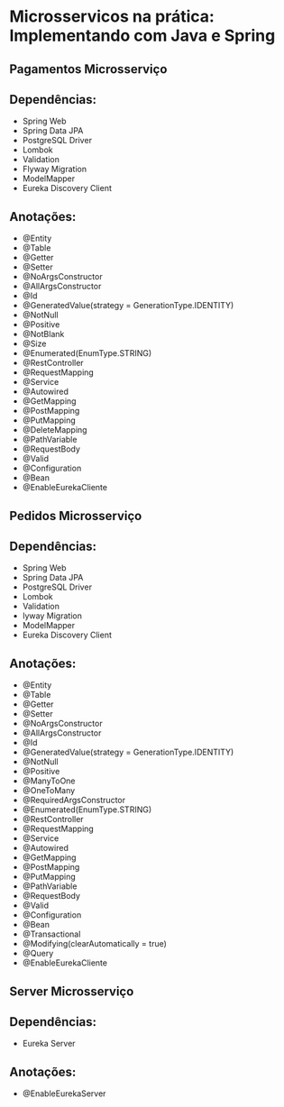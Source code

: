 # Microsservicos na prática: Implementando com Java e Spring

## Pagamentos Microsserviço

## Dependências:

- Spring Web
- Spring Data JPA
- PostgreSQL Driver
- Lombok
- Validation
- Flyway Migration
- ModelMapper
- Eureka Discovery Client

## Anotações:

- @Entity
- @Table
- @Getter
- @Setter
- @NoArgsConstructor
- @AllArgsConstructor
- @Id
- @GeneratedValue(strategy = GenerationType.IDENTITY)
- @NotNull
- @Positive
- @NotBlank
- @Size
- @Enumerated(EnumType.STRING)
- @RestController
- @RequestMapping
- @Service
- @Autowired
- @GetMapping
- @PostMapping
- @PutMapping
- @DeleteMapping
- @PathVariable
- @RequestBody
- @Valid
- @Configuration
- @Bean
- @EnableEurekaCliente

## Pedidos Microsserviço

## Dependências:

- Spring Web
- Spring Data JPA
- PostgreSQL Driver
- Lombok
- Validation
- lyway Migration
- ModelMapper
- Eureka Discovery Client

## Anotações:

- @Entity
- @Table
- @Getter
- @Setter
- @NoArgsConstructor
- @AllArgsConstructor
- @Id
- @GeneratedValue(strategy = GenerationType.IDENTITY)
- @NotNull
- @Positive
- @ManyToOne
- @OneToMany
- @RequiredArgsConstructor
- @Enumerated(EnumType.STRING)
- @RestController
- @RequestMapping
- @Service
- @Autowired
- @GetMapping
- @PostMapping
- @PutMapping
- @PathVariable
- @RequestBody
- @Valid
- @Configuration
- @Bean
- @Transactional
- @Modifying(clearAutomatically = true)
- @Query
- @EnableEurekaCliente

## Server Microsserviço

## Dependências:

- Eureka Server

## Anotações:

- @EnableEurekaServer